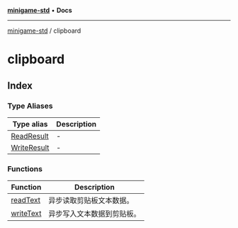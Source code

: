 [**minigame-std**](../../README.md) • **Docs**

***

[minigame-std](../../README.md) / clipboard

# clipboard

## Index

### Type Aliases

| Type alias | Description |
| ------ | ------ |
| [ReadResult](type-aliases/ReadResult.md) | - |
| [WriteResult](type-aliases/WriteResult.md) | - |

### Functions

| Function | Description |
| ------ | ------ |
| [readText](functions/readText.md) | 异步读取剪贴板文本数据。 |
| [writeText](functions/writeText.md) | 异步写入文本数据到剪贴板。 |
